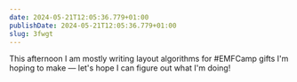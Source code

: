 ```yaml
---
date: 2024-05-21T12:05:36.779+01:00
publishDate: 2024-05-21T12:05:36.779+01:00
slug: 3fwgt
---
```


This afternoon I am mostly writing layout algorithms for #EMFCamp gifts I'm hoping to make — let's hope I can figure out what I'm doing!
